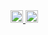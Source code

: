 <a href="http://qiita.com/MakotoTaguchi">
    <img height="20" src="https://qiita-badge.apiapi.app/s/yutkat/posts.svg" />
  </a>
  <a href="http://qiita.com/MakotoTaguchi">
    <img height="20" src="https://qiita-badge.apiapi.app/s/yutkat/contributions.svg" />
  </a>
